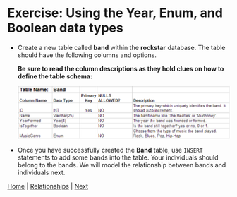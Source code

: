 # Exercise: Using the Year, Enum, and Boolean data types

- Create a new table called **band** within the **rockstar** database.  The table should have the following columns and options.  

  **Be sure to read the column descriptions as they hold clues on how to define the table schema:**

  ![Band Table Schema](/static/assets/img/band-table.png)

- Once you have successfully created the **Band** table, use `INSERT` statements to add some bands into the table.  Your individuals should belong to the bands.  We will model the relationship between bands and individuals next.

[Home](/)  |  [Relationships](/7-more-data-types/)  |  [Next](/8-relationships/)
